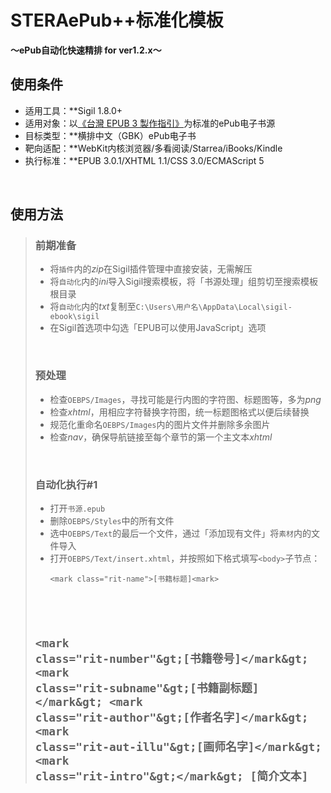 # STERAePub++标准化模板<br/>
<b>～ePub自动化快速精排 for ver1.2.x～</b>
<br/>

## 使用条件
- 适用工具：**Sigil 1.8.0+
- 适用对象：以[《台灣 EPUB 3 製作指引》](https://github.com/dpublishing/epub3guide)为标准的ePub电子书源
- 目标类型：**横排中文（GBK）ePub电子书
- 靶向适配：**WebKit内核浏览器/多看阅读/Starrea/iBooks/Kindle
- 执行标准：**EPUB 3.0.1/XHTML 1.1/CSS 3.0/ECMAScript 5
<br/>

## 使用方法

>### 前期准备
>- 将`插件`内的*zip*在Sigil插件管理中直接安装，无需解压
>- 将`自动化`内的*ini*导入Sigil搜索模板，将「书源处理」组剪切至搜索模板根目录
>- 将`自动化`内的*txt*复制至`C:\Users\用户名\AppData\Local\sigil-ebook\sigil`
>- 在Sigil首选项中勾选「EPUB可以使用JavaScript」选项
><br/>
>
>### 预处理
>- 检查`OEBPS/Images`，寻找可能是行内图的字符图、标题图等，多为*png*
>- 检查*xhtml*，用相应字符替换字符图，统一标题图格式以便后续替换
>- 规范化重命名`OEBPS/Images`内的图片文件并删除多余图片
>- 检查*nav*，确保导航链接至每个章节的第一个主文本*xhtml*
><br/>
>
>### 自动化执行\#1
>- 打开`书源.epub`
>- 删除`OEBPS/Styles`中的所有文件
>- 选中`OEBPS/Text`的最后一个文件，通过「添加现有文件」将`素材`内的文件导入
>- 打开`OEBPS/Text/insert.xhtml`，并按照如下格式填写`<body>`子节点：
>	<pre><code>&lt;mark class="rit-name"&gt;[书籍标题]&lt;mark&gt;
>&lt;mark class="rit-number"\&gt;[书籍卷号]&lt;/mark\&gt;
>&lt;mark class="rit-subname"\&gt;[书籍副标题]&lt;/mark\&gt;
>&lt;mark class="rit-author"\&gt;[作者名字]&lt;/mark\&gt;
>&lt;mark class="rit-aut-illu"\&gt;[画师名字]&lt;/mark\&gt;
>&lt;mark class="rit-intro"\&gt;&lt;/mark\&gt;
>[简介文本]</code></pre>
>- 